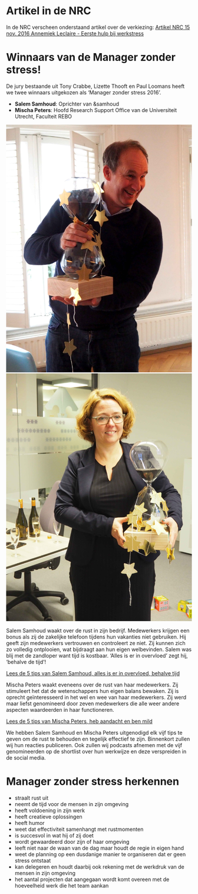 # Artikel in de NRC
In de NRC verscheen onderstaand artikel over de verkiezing:
[Artikel NRC 15 nov. 2016 Annemiek Leclaire - Eerste hulp bij werkstress](https://www.nrc.nl/nieuws/2016/11/15/eerste-hulp-bij-werkstress-5279468-a1531883)

# Winnaars van de Manager zonder stress!
De jury bestaande uit Tony Crabbe, Lizette Thooft en Paul Loomans heeft we twee winnaars uitgekozen als ‘Manager zonder stress 2016’.

- **Salem Samhoud**: Oprichter van &samhoud
- **Mischa Peters**: Hoofd Research Support Office van de Universiteit Utrecht, Faculteit REBO

<div class="img-group">
  <a href="/assets/Salem%20Samhoud.JPG"><img src="/assets/Salem%20Samhoud-web.jpg" alt="Salem Samhoud"></a>
  <a href="/assets/Mischa%20Peters.JPG"><img src="/assets/Mischa%20Peters-web.jpg" alt="Mischa Peters"></a>
</div>

Salem Samhoud waakt over de rust in zijn bedrijf. Medewerkers krijgen een bonus als zij de zakelijke telefoon tijdens hun vakanties niet gebruiken. Hij geeft zijn medewerkers vertrouwen en controleert ze niet. Zij kunnen zich zo volledig ontplooien, wat bijdraagt aan hun eigen welbevinden. Salem was blij met de zandloper want tijd is kostbaar. ‘Alles is er in overvloed’ zegt hij, ‘behalve de tijd’!

[Lees de 5 tips van Salem Samhoud, alles is er in overvloed, behalve tijd](http://managerzonderstress.nl/5-tips-samhoud/)

Mischa Peters waakt eveneens over de rust van haar medewerkers. Zij stimuleert het dat de wetenschappers hun eigen balans bewaken. Zij is oprecht geïnteresseerd in het wel en wee van haar medewerkers. Zij werd maar liefst genomineerd door zeven medewerkers die alle weer andere aspecten waardeerden in haar functioneren.

[Lees de 5 tips van Mischa Peters, heb aandacht en ben mild](http://managerzonderstress.nl/5-tips-samhoud/)

We hebben Salem Samhoud en Mischa Peters uitgenodigd elk vijf tips te geven om de rust te behouden en tegelijk effectief te zijn. Binnenkort zullen wij hun reacties publiceren. Ook zullen wij podcasts afnemen met de vijf genomineerden op de shortlist over hun werkwijze en deze verspreiden in de social media.

# Manager zonder stress herkennen

- straalt rust uit
- neemt de tijd voor de mensen in zijn omgeving
- heeft voldoening in zijn werk
- heeft creatieve oplossingen
- heeft humor
- weet dat effectiviteit samenhangt met rustmomenten
- is succesvol in wat hij of zij doet
- wordt gewaardeerd door zijn of haar omgeving
- leeft niet naar de waan van de dag maar houdt de regie in eigen hand
- weet de planning op een dusdanige manier te organiseren dat er geen stress ontstaat
- kan delegeren en houdt daarbij ook rekening met de werkdruk van de mensen in zijn omgeving
- het aantal projecten dat aangegaan wordt komt overeen met de hoeveelheid werk die het team aankan
